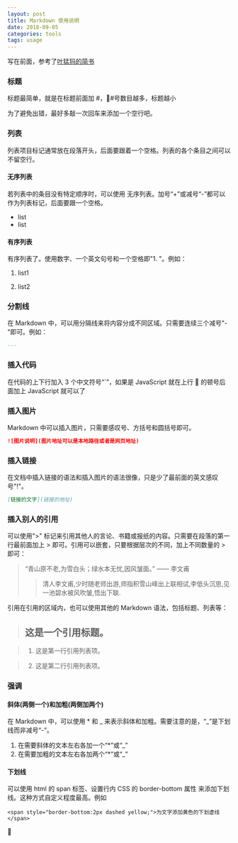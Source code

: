 ```yaml
---
layout: post
title: Markdown 使用说明
date: 2018-09-05
categories: tools
tags: usage
---
```


写在前面，参考了[叶猛犸的简书](https://www.jianshu.com/p/38fe4911b4a0)

### 标题

标题最简单，就是在标题前面加 #，#号数目越多，标题越小

为了避免出错，最好多敲一次回车来添加一个空行吧。

### 列表

列表项目标记通常放在段落开头，后面要跟着一个空格。列表的各个条目之间可以不留空行。

#### 无序列表

若列表中的条目没有特定顺序时，可以使用 无序列表。加号“+”或减号“-”都可以作为列表标记，后面要跟一个空格。

- list
- list

#### 有序列表

有序列表了。使用数字、一个英文句号和一个空格即"1. "。例如：

1. list1

2. list2

### 分割线

在 Markdown 中，可以用分隔线来将内容分成不同区域。只需要连续三个减号"-"即可。例如：

```Markdown
---
```

### 插入代码

在代码的上下行加入 3 个中文符号“`”，如果是 JavaScript 就在上行  的顿号后面加上 JavaScript 就可以了

### 插入图片

Markdown 中可以插入图片，只需要感叹号、方括号和圆括号即可。

```Markdown
![图片说明](图片地址可以是本地路径或者是网页地址)
```

### 插入链接

在文档中插入链接的语法和插入图片的语法很像，只是少了最前面的英文感叹号"!"。

```Markdown
[链接的文字](链接的地址)
```

### 插入别人的引用

可以使用">" 标记来引用其他人的言论、书籍或报纸的内容。只需要在段落的第一行最前面加上 > 即可。引用可以嵌套，只要根据层次的不同，加上不同数量的 > 即可：

> “青山原不老,为雪白头；绿水本无忧,因风皱面。” —— 李文甫
>
> > 清人李文甫,少时随老师出游,师指积雪山峰出上联相试,李低头沉思,见一池碧水被风吹皱,悟出下联.

引用在引用的区域内，也可以使用其他的 Markdown 语法，包括标题、列表等：

> ## 这是一个引用标题。

> 1. 这是第一行引用列表项。

> 2. 这是第二行引用列表项。

### 强调

#### 斜体(两侧一个)和加粗(两侧加两个)

在 Markdown 中，可以使用 \* 和 _ 来表示斜体和加粗。需要注意的是，“_”是下划线而非减号“-”。

1. 在需要斜体的文本左右各加一个“\*”或“\_”
2. 在需要加粗的文本左右各加两个“\*”或“\_”

#### 下划线

可以使用 html 的 span 标签、设置行内 CSS 的 border-bottom 属性 来添加下划线。这种方式自定义程度最高。例如

```JS
<span style="border-bottom:2px dashed yellow;">为文字添加黄色的下划虚线</span>
```


